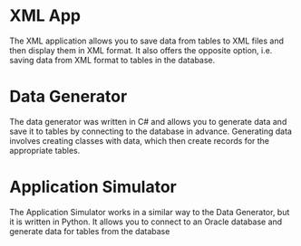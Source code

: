 # XML App
The XML application allows you to save data from tables to XML files and then display them in XML format. It also offers the opposite option, i.e. saving data from XML format to tables in the database.
# Data Generator
The data generator was written in C# and allows you to generate data and save it to tables by connecting to the database in advance. Generating data involves creating classes with data, which then create records for the appropriate tables.
# Application Simulator
The Application Simulator works in a similar way to the Data Generator, but it is written in Python. It allows you to connect to an Oracle database and generate data for tables from the database
